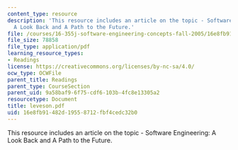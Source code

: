 ```yaml
---
content_type: resource
description: 'This resource includes an article on the topic - Software Engineering:
  A Look Back and A Path to the Future.'
file: /courses/16-355j-software-engineering-concepts-fall-2005/16e8fb91482d19558712fbf4cedc32b0_leveson.pdf
file_size: 78858
file_type: application/pdf
learning_resource_types:
- Readings
license: https://creativecommons.org/licenses/by-nc-sa/4.0/
ocw_type: OCWFile
parent_title: Readings
parent_type: CourseSection
parent_uid: 9a58baf9-6f75-cdf6-103b-4fc8e13305a2
resourcetype: Document
title: leveson.pdf
uid: 16e8fb91-482d-1955-8712-fbf4cedc32b0
---
```

This resource includes an article on the topic - Software Engineering: A Look Back and A Path to the Future.